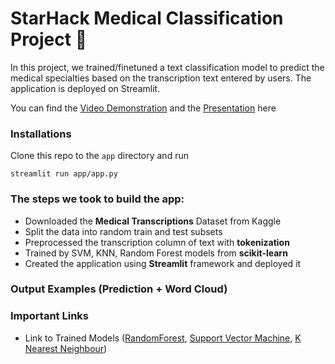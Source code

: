 # StarHack Medical Classification Project 💉
In this project, we trained/finetuned a text classification model to predict the medical specialties based on the transcription text entered by users. The application is deployed on Streamlit. 

You can find the [Video Demonstration]() and the [Presentation]() here

### Installations 
Clone this repo to the ```app``` directory and run 
```
streamlit run app/app.py
```

### The steps we took to build the app:
* Downloaded the **Medical Transcriptions** Dataset from Kaggle
* Split the data into random train and test subsets
* Preprocessed the transcription column of text with **tokenization**
* Trained by SVM, KNN, Random Forest models from **scikit-learn**
* Created the application using **Streamlit** framework and deployed it 


### Output Examples (Prediction + Word Cloud)

### Important Links

- Link to Trained Models ([RandomForest](www.kaggle.com/dataset/e882644a6da229eb5177a9fa82bd9885e06e2ea954dbb0aa797333e1c3a2139d), [Support Vector Machine](www.kaggle.com/dataset/a3ae9d843e5998b6dd7c21cc2ab54ed56a37b6bfca6da47073906633e44e3872), [K Nearest Neighbour](www.kaggle.com/dataset/35a6e60b83ab7446241d2d1905f5fe5f97c1172836f316077c7938993f48bc66))

